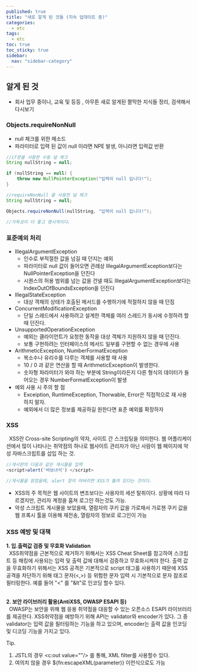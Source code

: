 ```yaml
---
published: true
title: "새로 알게 된 것들 (지속 업데이트 중)"
categories:
  - etc
tags:
  - etc
toc: true
toc_sticky: true
sidebar:
  nav: "sidebar-category"
---
```


## 알게 된 것
* 회사 업무 중이나, 교육 및 등등 , 아무튼 새로 알게된 짤막한 지식들 정리, 검색해서 다시보기

### Objects.requireNonNull
* null 체크를 위한 메소드
* 파라미터로 입력 된 값이 null 이라면 NPE 발생, 아니라면 입력값 반환
  
```java
//if문을 사용한 수동 널 체크
String nullString = null;

if (nullString == null) {
    throw new NullPointerException("입력이 null 입니다!");
}

//requireNonNull 을 사용한 널 체크
String nullString = null;

Objects.requireNonNull(nullString, "입력이 null 입니다!");

//가독성이 더 좋고 명시적이다.

```

### 표준예외 처리
* IllegalArgumentException 
  * 인수로 부적절한 값을 넘길 때 던지는 예외
  * 파라미터로 null 값이 들어오면 관례상 IllegalArgumentException보다는 NullPointerException을 던진다
  * 시퀀스의 허용 범위를 넘는 값을 건넬 때도 IllegalArgumentException보다는 IndexOutOfBoundsException을 던진다
* IllegalStateException
  * 대상 객체의 상태가 호출된 메서드를 수행하기에 적절하지 않을 때 던짐
* ConcurrentModificationException
  * 단일 스레드에서 사용하려고 설계한 객체를 여러 스레드가 동시에 수정하려 할 때 던진다.
* UnsupportedOperationException
  * 예외는 클라이언트가 요청한 동작을 대상 객체가 지원하지 않을 때 던진다.
  * 보통 구현하려는 인터페이스의 메서드 일부를 구현할 수 없는 경우에 사용
* ArithmeticException, NumberFormatException
  * 복소수나 유리수를 다루는 객체를 사용할 때 사용
  * 10 / 0 과 같은 연산을 할 때 ArithmeticException이 발생한다.
  * 숫자형 파라미터가 와야 하는 부분에 String이라든지 다른 형식의 데이터가 들어오는 경우 NumberFormatException이 발생
* 예외 사용 시 주의 할 점
  * Exceiption, RuntimeException, Thorwable, Error은 직접적으로 재 사용 하지 말자.
  * 예외에서 더 많은 정보를 제공하길 원한다면 표준 예외를 확장하자

### XSS
&nbsp; XSS란 Cross-site Scripting의 약자, 사이트 간 스크립팅을 의미한다. 웹 어플리케이션에서 많이 나타나는 취약점의 하나로 웹사이트 관리자가 아닌 사람이 웹 페이지에 악성 자바스크립트를 삽입 하는 것.

```javascript
//게시판의 다음과 같은 게시물을 입력
<script>alert('바보녀석') </script>

//게시물을 읽었을때, alert 창이 떠버리면 XSS가 뚫려 있다는 것이다.

```

* XSS의 주 목적은 웹 사이트의 변조보다는 사용자의 세션 탈취이다. 상황에 따라 다르겠지만, 관리자 계정을 훔쳐 로그인 하는것도 가능.
* 악성 스크립트 게시물을 보았을때, 열람자의 쿠키 값을 가로채서 가로챈 쿠키 값을 웹 프록시 툴을 이용해 재전송, 열람자의 정보로 로그인이 가능

### XSS 예방 및 대책
**1. 입.출력값 검증 및 무효화 Validation** <br>
&nbsp; XSS취약점을 근본적으로 제거하기 위해서는 XSS Cheat Sheet를 참고하여 스크립트 등 해킹에 사용되는 입력 및 출력 값에 대해서 검증하고 무효화시켜야 한다. 출력 값을 무효화하기 위해서는 XSS 공격은 기본적으로 script 태그를 사용하기 때문에 XSS 공격을 차단하기 위해 태그 문자(<,>) 등 위험한 문자 입력 시 기본적으로 문자 참조로 필터링한다. 예를 들어 "<" 를 "&lt"로 인코딩 할수 있다.
<br><br>

**2. 보안 라이브러리 활용(AntiXSS, OWASP ESAPI 등)** <br>
&nbsp; OWASP는 보안을 위해 웹 응용 취약점을 대응할 수 있는 오픈소스 ESAPI 라이브러리를 제공한다. XSS취약점을 예방하기 위해 API는 validator와 encoder가 있다. 그 중 validator는 입력 값을 필터링하는 기능을 하고 있으며, encoder는 출력 값을 인코딩 및 디코딩 기능을 가지고 있다.

Tip. 
1. JSTL의 경우 <c:out value=""/> 를 통해, XML filter를 사용할수 있다.
2. 여의치 않을 경우 ${fn:escapeXML(parameter)} 이런식으로도 가능
